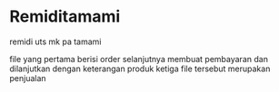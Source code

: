 # Remiditamami
remidi uts mk pa tamami

file yang pertama berisi order selanjutnya membuat pembayaran dan dilanjutkan dengan keterangan produk ketiga file tersebut merupakan penjualan




